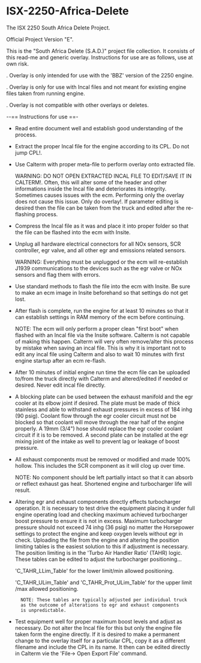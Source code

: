 # ISX-2250-Africa-Delete
The ISX 2250 South Africa Delete Project.


Official Project Version "E".

  This is the "South Africa Delete (S.A.D.)" project file collection. It
consists of this read-me and generic overlay. Instructions for use are
as follows, use at own risk.

. Overlay is only intended for use with the 'BBZ' version of the 2250
  engine.

. Overlay is only for use with Incal files and not meant for existing
  engine files taken from running engine.

. Overlay is not compatible with other overlays or deletes.

--== Instructions for use ==-

+ Read entire document well and establish good understanding of the
  process.

+ Extract the proper Incal file for the engine according to its CPL. Do
  not jump CPL!.

+ Use Calterm with proper meta-file to perform overlay onto extracted
  file.
  
	WARNING: DO NOT OPEN EXTRACTED INCAL FILE TO EDIT/SAVE IT IN
	CALTERM!. Often, this will alter some of the header and other
	informations inside the Incal file and deteriorates its integrity.
	Sometimes causes issues with the ecm. Performing only the overlay
	does not cause this issue. Only do overlay!. If parameter editing is
	desired then the file can be taken from the truck and edited after
	the re-flashing process.
	
+ Compress the Incal file as it was and place it into proper folder so
  that the file can be flashed into the ecm with Insite.
  
+ Unplug all hardware electrical connectors for all NOx sensors, SCR
  controller, egr valve, and all other egr and emissions related
  sensors.

    WARNING: Everything must be unplugged or the ecm will re-establish
    J1939 communications to the devices such as the egr valve or NOx
    sensors and flag them with errors.
   

+ Use standard methods to flash the file into the ecm with Insite. Be
  sure to make an ecm image in Insite beforehand so that settings do not
  get lost.

+ After flash is complete, run the engine for at least 10 minutes so
  that it can establish settings in RAM memory of the ecm before
  continuing.

	NOTE: The ecm will only perform a proper clean "first boot" when
	flashed with an Incal file via the Insite software. Calterm is not
	capable of making this happen. Calterm will very often remove/alter
	this process by mistake when saving an incal file. This is why it is
	important not to edit any incal file using Calterm and also to wait
	10 minutes with first engine startup after an ecm re-flash.
		
	
+ After 10 minutes of initial engine run time the ecm file can be
  uploaded to/from the truck directly with Calterm and altered/edited
  if needed or desired. Never edit incal file directly.

+ A blocking plate can be used between the exhaust manifold and the egr
  cooler at its elbow joint if desired. The plate must be made of thick
  stainless and able to withstand exhaust pressures in excess of 184
  inhg (90 psig). Coolant flow through the egr cooler circuit must not
  be blocked so that coolant will move through the rear half of the
  engine properly. A 19mm (3/4") hose should replace the egr cooler
  coolant circuit if it is to be removed. A second plate can be
  installed at the egr mixing joint of the intake as well to prevent lag
  or leakage of boost pressure.

+ All exhaust components must be removed or modified and made 100%
  hollow. This includes the SCR component as it will clog up over time.
  
	NOTE: No component should be left partially intact so that it can
	absorb or reflect exhaust gas heat. Shortened engine and
	turbocharger life will result.


+ Altering egr and exhaust components directly effects turbocharger
  operation. It is necessary to test drive the equipment placing it
  under full engine operating load and checking maximum achieved
  turbocharger boost pressure to ensure it is not in excess. Maximum
  turbocharger pressure should not exceed 74 inhg (36 psig) no matter
  the Horsepower settings to protect the engine and keep oxygen levels
  without egr in check. Uploading the file from the engine and altering
  the position limiting tables is the easiest solution to this if
  adjustment is necessary. The position limiting is in the
  'Turbo Air Handler Ratio' (TAHR) logic. These tables can be edited to
  adjust the turbocharger positioning...
  
   'C_TAHR_LLim_Table' for the lower limit/min allowed positioning.

   'C_TAHR_ULim_Table' and 'C_TAHR_Prot_ULim_Table' for the upper limit
   /max allowed positioning.
   
		NOTE: These tables are typically adjusted per individual truck
		as the outcome of alterations to egr and exhaust components
		is unpredictable.
		
+ Test equipment well for proper maximum boost levels and adjust as
  necessary. Do not alter the Incal file for this but only the engine
  file taken form the engine directly. If it is desired to make a
  permanent change to the overlay itself for a particular CPL, copy it
  as a different filename and include the CPL in its name. It then can
  be edited directly in Calterm vie the 'File-> Open Export File'
  command.

